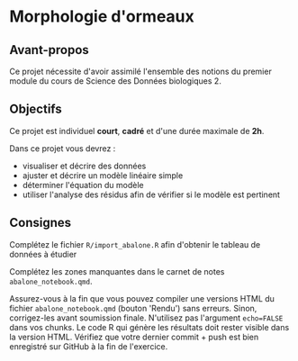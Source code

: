 # Morphologie d'ormeaux

## Avant-propos

Ce projet nécessite d'avoir assimilé l'ensemble des notions du premier module du cours de Science des Données biologiques 2.

## Objectifs

Ce projet est individuel **court**, **cadré** et d'une durée maximale de **2h**.

Dans ce projet vous devrez :

-   visualiser et décrire des données
-   ajuster et décrire un modèle linéaire simple
-   déterminer l'équation du modèle
-   utiliser l'analyse des résidus afin de vérifier si le modèle est pertinent

## Consignes

Complétez le fichier `R/import_abalone.R` afin d'obtenir le tableau de données à étudier

Complétez les zones manquantes dans le carnet de notes `abalone_notebook.qmd`.

Assurez-vous à la fin que vous pouvez compiler une versions HTML du fichier `abalone_notebook.qmd` (bouton 'Rendu') sans erreurs. Sinon, corrigez-les avant soumission finale. N'utilisez pas l'argument `echo=FALSE` dans vos chunks. Le code R qui génère les résultats doit rester visible dans la version HTML. Vérifiez que votre dernier commit + push est bien enregistré sur GitHub à la fin de l'exercice.
